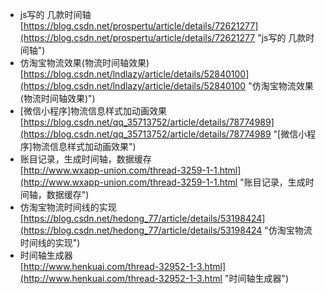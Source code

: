 - js写的 几款时间轴<br>[https://blog.csdn.net/prospertu/article/details/72621277](https://blog.csdn.net/prospertu/article/details/72621277 "js写的 几款时间轴")
- 仿淘宝物流效果(物流时间轴效果)<br>[https://blog.csdn.net/lndlazy/article/details/52840100](https://blog.csdn.net/lndlazy/article/details/52840100 "仿淘宝物流效果(物流时间轴效果)")
- [微信小程序]物流信息样式加动画效果<br>[https://blog.csdn.net/qq_35713752/article/details/78774989](https://blog.csdn.net/qq_35713752/article/details/78774989 "[微信小程序]物流信息样式加动画效果")
- 账目记录，生成时间轴，数据缓存<br>[http://www.wxapp-union.com/thread-3259-1-1.html](http://www.wxapp-union.com/thread-3259-1-1.html "账目记录，生成时间轴，数据缓存")
- 仿淘宝物流时间线的实现<br>[https://blog.csdn.net/hedong_77/article/details/53198424](https://blog.csdn.net/hedong_77/article/details/53198424 "仿淘宝物流时间线的实现")
- 时间轴生成器<br>[http://www.henkuai.com/thread-32952-1-3.html](http://www.henkuai.com/thread-32952-1-3.html "时间轴生成器")